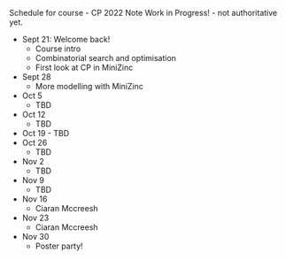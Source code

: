 Schedule for course - CP 2022
Note Work in Progress! - not authoritative yet.  

- Sept 21: Welcome back!
	- Course intro
	- Combinatorial search and optimisation
	- First look at CP in MiniZinc
- Sept 28
	- More modelling with MiniZinc
- Oct 5
	-  TBD
- Oct 12
	- TBD
- Oct 19 
        - TBD
- Oct 26
	- TBD
- Nov 2
	- TBD
- Nov 9
	- TBD
- Nov 16
	- Ciaran Mccreesh
- Nov 23
	-  Ciaran Mccreesh
- Nov 30
	- Poster party!




